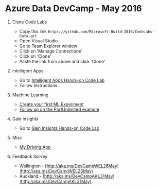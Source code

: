 # Azure Data DevCamp - May 2016

1. Clone Code Labs
    * Copy this link `https://github.com/Microsoft-Build-2016/CodeLabs-Data.git`
    * Open Visual Studio
    * Go to Team Explorer window
    * Click on 'Manage Connections'
    * Click on 'Clone'
    * Paste the link from above and click 'Clone'


2. Intelligent Apps
    * Go to [Intelligent Apps Hands-on Code Lab](https://github.com/Microsoft-Build-2016/CodeLabs-Data/blob/master/Module1-IntelligentApp/README.md)
    * Follow Instructions


3. Machine Learning
    * [Create your first ML Experiment](https://azure.microsoft.com/en-us/documentation/articles/machine-learning-create-experiment/)
    * [Follow up on the PartUnlimited example](https://github.com/Microsoft-Build-2016/CodeLabs-Data/blob/master/Module3-MachineLearning/README.md)


4. Gain Insights
    * Go to [Gain Insights Hands-on Code Lab](https://github.com/Microsoft-Build-2016/CodeLabs-Data/blob/master/Module2-GainInsights/README.md)


5. Misc
    * [My Driving App](http://azure.com/mydriving)
    
       
6. Feedback Survey:
    * Wellington - [http://aka.ms/DevCampWEL26May](http://aka.ms/DevCampWEL26May)
    * Auckland - [http://aka.ms/DevCampAKL31May](http://aka.ms/DevCampAKL31May)